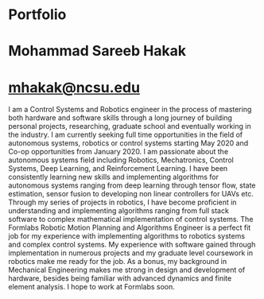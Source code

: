 # Portfolio  
# Mohammad Sareeb Hakak
# mhakak@ncsu.edu

I am a Control Systems and Robotics engineer in the process of mastering both hardware and
software skills through a long journey of building personal projects, researching, graduate
school and eventually working in the industry.
I am currently seeking full time opportunities in the field of autonomous systems, robotics or
control systems starting May 2020 and Co-op opportunities from January 2020.
I am passionate about the autonomous systems field including Robotics, Mechatronics,
Control Systems, Deep Learning, and Reinforcement Learning. I have been consistently
learning new skills and implementing algorithms for autonomous systems ranging from deep
learning through tensor flow, state estimation, sensor fusion to developing non linear
controllers for UAVs etc. Through my series of projects in robotics, I have become proficient in
understanding and implementing algorithms ranging from full stack software to complex
mathematical implementation of control systems.
The Formlabs Robotic Motion Planning and Algorithms Engineer is a perfect fit job for my
experience with implementing algorithms to robotics systems and complex control systems.
My experience with software gained through implementation in numerous projects and my
graduate level coursework in robotics make me ready for the job. As a bonus, my background
in Mechanical Engineering makes me strong in design and development of hardware, besides
being familiar with advanced dynamics and finite element analysis.
I hope to work at Formlabs soon.
